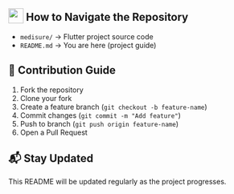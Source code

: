 ## <img src="https://github.com/user-attachments/assets/f3dcee8e-e008-457a-97fb-d3848b425713" height="30px" style="vertical-align:text-bottom;"> How to Navigate the Repository  
- `medisure/` → Flutter project source code  
- `README.md` → You are here (project guide)  

## 🤝 Contribution Guide  
1. Fork the repository  
2. Clone your fork  
3. Create a feature branch (`git checkout -b feature-name`)  
4. Commit changes (`git commit -m "Add feature"`)  
5. Push to branch (`git push origin feature-name`)  
6. Open a Pull Request  

## 📬 Stay Updated  
This README will be updated regularly as the project progresses.  

